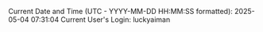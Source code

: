 Current Date and Time (UTC - YYYY-MM-DD HH:MM:SS formatted): 2025-05-04 07:31:04
Current User's Login: luckyaiman
